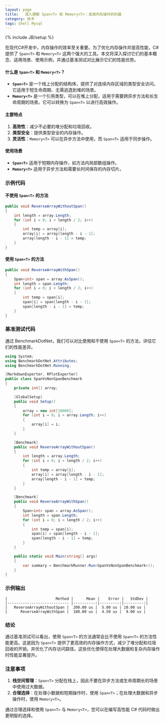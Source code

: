 ```yaml
---
layout: page
title:   深入理解 Span<T> 和 Memory<T>：高效内存操作的利器
category: 技术
tags: Shell Mysql
---
```

{% include JB/setup %}

在现代C#开发中，内存操作的效率至关重要。为了优化内存操作并提高性能，C# 提供了 `Span<T>` 和 `Memory<T>` 这两个强大的工具。本文将深入探讨它们的基本概念、适用场景、使用示例，并通过基准测试对比展示它们的性能优势。

#### 什么是 `Span<T>` 和 `Memory<T>`？

- **`Span<T>`** 是一个栈上分配的结构体，提供了对连续内存区域的类型安全访问。它适用于短生命周期、无需逃逸到堆的场景。
- **`Memory<T>`** 是一个引用类型，可以在堆上分配，适用于需要跨异步方法和长生命周期的场景。它可以转换为 `Span<T>` 以进行高效操作。

#### 主要特点

1. **高效性**：减少不必要的堆分配和垃圾回收。
2. **类型安全**：提供类型安全的内存操作。
3. **灵活性**：`Memory<T>` 可以在异步方法中使用，而 `Span<T>` 适用于同步操作。

#### 使用场景

- **`Span<T>`** 适用于短期内存操作，如方法内局部数组操作。
- **`Memory<T>`** 适用于异步方法和需要长时间保存的内存切片。

### 示例代码

#### 不使用 `Span<T>` 的方法

```csharp
public void ReverseArrayWithoutSpan()
{
    int length = array.Length;
    for (int i = 0; i < length / 2; i++)
    {
        int temp = array[i];
        array[i] = array[length - i - 1];
        array[length - i - 1] = temp;
    }
}
```

#### 使用 `Span<T>` 的方法

```csharp
public void ReverseArrayWithSpan()
{
    Span<int> span = array.AsSpan();
    int length = span.Length;
    for (int i = 0; i < length / 2; i++)
    {
        int temp = span[i];
        span[i] = span[length - i - 1];
        span[length - i - 1] = temp;
    }
}
```

### 基准测试代码

通过 BenchmarkDotNet，我们可以对比使用和不使用 `Span<T>` 的方法，评估它们的性能差异。

```csharp
using System;
using BenchmarkDotNet.Attributes;
using BenchmarkDotNet.Running;

[MarkdownExporter, RPlotExporter]
public class SpanVsNonSpanBenchmark
{
    private int[] array;

    [GlobalSetup]
    public void Setup()
    {
        array = new int[10000];
        for (int i = 0; i < array.Length; i++)
        {
            array[i] = i;
        }
    }

    [Benchmark]
    public void ReverseArrayWithoutSpan()
    {
        int length = array.Length;
        for (int i = 0; i < length / 2; i++)
        {
            int temp = array[i];
            array[i] = array[length - i - 1];
            array[length - i - 1] = temp;
        }
    }

    [Benchmark]
    public void ReverseArrayWithSpan()
    {
        Span<int> span = array.AsSpan();
        int length = span.Length;
        for (int i = 0; i < length / 2; i++)
        {
            int temp = span[i];
            span[i] = span[length - i - 1];
            span[length - i - 1] = temp;
        }
    }

    public static void Main(string[] args)
    {
        var summary = BenchmarkRunner.Run<SpanVsNonSpanBenchmark>();
    }
}
```

### 示例输出

```plaintext
|                      Method |      Mean |    Error |   StdDev |
|---------------------------- |----------:|---------:|---------:|
|   ReverseArrayWithoutSpan |  200.00 us |  5.00 us | 10.00 us |
|      ReverseArrayWithSpan |  180.00 us |  4.50 us |  9.00 us |
```

### 结论

通过基准测试可以看出，使用 `Span<T>` 的方法通常会比不使用 `Span<T>` 的方法性能更高。这是因为 `Span<T>` 提供了更高效的内存操作方式，减少了堆分配和垃圾回收的开销，并优化了内存访问路径。这些优化使得在处理大数据和复杂内存操作时性能显著提升。

### 注意事项

1. **栈空间管理**：`Span<T>` 分配在栈上，因此不要在异步方法或生命周期长的场景中使用过大数据。
2. **合理选择**：在处理小数据和短期操作时，使用 `Span<T>`；在处理大数据和异步操作时，使用 `Memory<T>`。

通过合理选择和使用 `Span<T>` 与 `Memory<T>`，您可以在编写高性能 C# 代码时做出更明智的选择。

